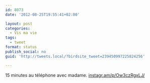 ```yaml
---
id: 8073
date: '2012-08-25T19:55:41+02:00'

layout: post
categories:
  - Vis ma vie
tags:
  - tweet
format: status
publish_social: no
guid: 'http://tweets.local/?birdsite_tweet=239450997225824256'

---
```


15 minutes au téléphone avec madame. [instagr.am/p/Ow3czRgxLJ/](http://instagr.am/p/Ow3czRgxLJ/)